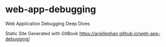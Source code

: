 # web-app-debugging
Web Application Debugging Deep Dives

Static Site Generated with GitBook
https://ariellephan.github.io/web-app-debugging/
